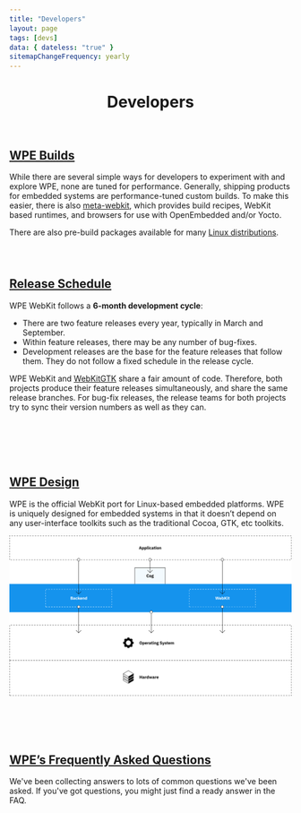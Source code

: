 ```yaml
---
title: "Developers"
layout: page
tags: [devs]
data: { dateless: "true" }
sitemapChangeFrequency: yearly
---
```

<style>
header.page h1 {
	padding-bottom: 0.33em;
	margin-bottom: 0.33em;
}
header.page p {
	margin: 0;
}
main > div, .dotsep {
	padding-block: 2em 3em;
}
h2 {
	font-size: 1.5em;
}
</style>

<header class="page">

# Developers

</header>


<div>

## [WPE Builds](/about/builds.html)

While there are several simple ways for developers to experiment with and explore WPE, none are tuned for performance. Generally, shipping products for embedded systems are performance-tuned custom builds. To make this easier, there is also [meta-webkit](https://github.com/Igalia/meta-webkit), which provides build recipes, WebKit based runtimes, and browsers for use with OpenEmbedded and/or Yocto.

There are also pre-build packages available for many <a href="/about/explore-wpe.html">Linux distributions</a>.

</div>

<div class="dotsep">

## [Release Schedule](/release/schedule)

WPE WebKit follows a **6-month development cycle**:

<ul class="arrows">
<li>There are two feature releases every year, typically in March and September.</li>
<li>Within feature releases, there may be any number of bug-fixes.</li>
<li>Development releases are the base for the feature releases that follow them.  They do not follow a fixed schedule in the release cycle.</li>
</ul>

WPE WebKit and [WebKitGTK](https://webkitgtk.org/) share a fair amount of code.  Therefore, both projects produce their feature releases simultaneously, and share the same release branches.  For bug-fix releases, the release teams for both projects try to sync their version numbers as well as they can.

</div>

<div class="dotsep">
<div>
<h2><a href="/about/architecture.html">WPE Design</a></h2>
<p>WPE is the official WebKit port for Linux-based embedded platforms. WPE is uniquely designed for embedded systems in that it doesn’t depend on any user-interface toolkits such as the traditional Cocoa, GTK, etc toolkits.</p>
</div>
<img src="/assets/img/diagram-WPE-design.svg" alt="">
</div>

<div class="dotsep">
<h2><a href="/about/faq.html">WPE’s Frequently Asked Questions</a></h2>
<p>We've been collecting answers to lots of common questions we've been asked. If you've got questions, you might just find a ready answer in the FAQ.</p>
</div>
